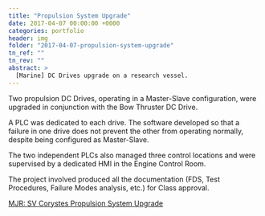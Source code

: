 ```yaml
---
title: "Propulsion System Upgrade"
date: 2017-04-07 00:00:00 +0000
categories: portfolio
header: img
folder: "2017-04-07-propulsion-system-upgrade"
tn_ref: ""
tn_rev: ""
abstract: >
  [Marine] DC Drives upgrade on a research vessel.
---
```


Two propulsion DC Drives, operating in a Master-Slave configuration, were upgraded in conjunction with the Bow Thruster DC Drive.

A PLC was dedicated to each drive. The software developed so that a failure in one drive does not prevent the other from operating normally, despite being configured as Master-Slave.

The two independent PLCs also managed three control locations and were supervised by a dedicated HMI in the Engine Control Room.

The project involved produced all the documentation (FDS, Test Procedures, Failure Modes analysis, etc.) for Class approval.

[MJR: SV Corystes Propulsion System Upgrade](https://www.mjrpower.com/projects/sv-corystes-propulsion-system-upgrade/)